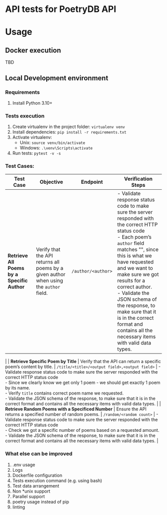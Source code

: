 # API tests for PoetryDB API

# Usage

## Docker execution

TBD

## Local Development environment

### Requirements

1. Install Python 3.10+

### Tests execution

1. Create virtualenv in the project folder: `virtualenv venv`
1. Install dependencies: `pip install -r requirements.txt`
1. Activate virtualenv:
    - Unix: `source venv/bin/activate`
    - Windows: `.\venv\Scripts\activate`
1. Run tests: `pytest -v -s`

### Test Cases:

| Test Case                                          | Objective                                                                              | Endpoint                                       | Verification Steps                                                                                                                                                                                                                                                                                                                                                                                                          |
|----------------------------------------------------|----------------------------------------------------------------------------------------|------------------------------------------------|-----------------------------------------------------------------------------------------------------------------------------------------------------------------------------------------------------------------------------------------------------------------------------------------------------------------------------------------------------------------------------------------------------------------------------|
| **Retrieve All Poems by a Specific Author**        | Verify that the API returns all poems by a given author when using the `author` field. | `/author/<author>`                             | - Validate response status code to make sure the server responded with the correct HTTP status code<br> - Each poem’s `author` field matches "<Author Name>", since this is what we have requested and we want to make sure we got results for a correct author. <br> - Validate the JSON schema of the response, to make sure that it is in the correct format and contains all the necessary items with valid data types. 
|
| **Retrieve Specific Poem by Title**                | Verify that the API can return a specific poem’s content by title.                     | `/title/<title>/<output field>,<output field>` | - Validate response status code to make sure the server responded with the correct HTTP status code<br> - Since we clearly know we get only 1 poem - we should get exactly 1 poem by its name. <br> - Verify `title` contains correct poem name we requested. <br> - Validate the JSON schema of the response, to make sure that it is in the correct format and contains all the necessary items with valid data types.    |
| **Retrieve Random Poems with a Specificed Number** | Ensure the API returns a specified number of random poems.                             | `/random/<random count>`                       | - Validate response status code to make sure the server responded with the correct HTTP status code<br> - Check we got a specific number of poems based on a requested amount. <br> - Validate the JSON schema of the response, to make sure that it is in the correct format and contains all the necessary items with valid data types.                                                                                   |


### What else can be improved
1. .env usage
1. Logs
1. Dockerfile configuration
1. Tests execution command (e.g. using bash)
1. Test data arrangement
1. Non *unix support
1. Parallel support
1. poetry usage instead of pip
1. linting 